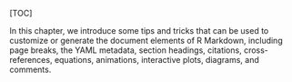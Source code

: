 [TOC]

In this chapter, we introduce some tips and tricks that can be used to customize or generate the document elements of R Markdown, including page breaks, the YAML metadata, section headings, citations, cross-references, equations, animations, interactive plots, diagrams, and comments.
